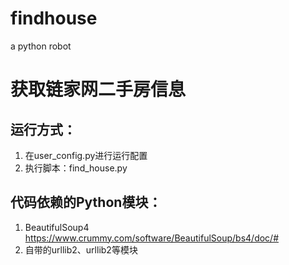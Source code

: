 # findhouse
a python robot
# 获取链家网二手房信息

## 运行方式：
1. 在user_config.py进行运行配置
2. 执行脚本：find_house.py

## 代码依赖的Python模块：
1. BeautifulSoup4 https://www.crummy.com/software/BeautifulSoup/bs4/doc/#
2. 自带的urllib2、urllib2等模块
